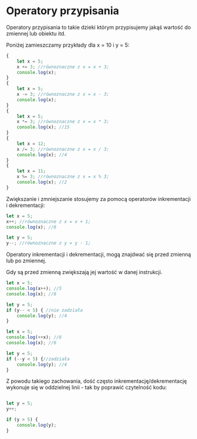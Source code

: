 # Operatory przypisania

Operatory przypisania to takie dzieki którym przypisujemy jakąś wartość do zmiennej lub obiektu itd.

Poniżej zamieszczamy przykłady dla x = 10 i y = 5:

```js
{
    let x = 5;
    x += 3; //równoznaczne z x = x + 3;
    console.log(x);
}
{
    let x = 5;
    x -= 3; //równoznaczne z x = x - 3;
    console.log(x);
}
{
    let x = 5;
    x *= 3; //równoznaczne z x = x * 3;
    console.log(x); //15
}
{
    let x = 12;
    x /= 3; //równoznaczne z x = x / 3;
    console.log(x); //4
}
{
    let x = 11;
    x %= 3; //równoznaczne z x = x % 3;
    console.log(x); //2
}
```

Zwiększanie i zmniejszanie stosujemy za pomocą operatorów inkrementacji i dekrementacji:

```js
let x = 5;
x++; //równoznaczne z x = x + 1;
console.log(x); //6

let y = 5;
y--; //równoznaczne z y = y - 1;
```

Operatory inkrementacji i dekrementacji, mogą znajdwać się przed zmienną lub po zmiennej.

Gdy są przed zmienną zwiększają jej wartość w danej instrukcji.

```js
let x = 5;
console.log(x++); //5
console.log(x); //6

let y = 5;
if (y-- < 5) { //nie zadziała
    console.log(y); //4
}
```

```js
let x = 5;
console.log(++x); //6
console.log(x); //6

let y = 5;
if (--y < 5) {//zadziała
    console.log(y); //4
}
```

Z powodu takiego zachowania, dość często inkrementację/dekrementację wykonuje się w oddzielnej linii - tak by poprawić czytelność kodu:

```js

let y = 5;
y++;

if (y > 5) {
    console.log(y);
}
```